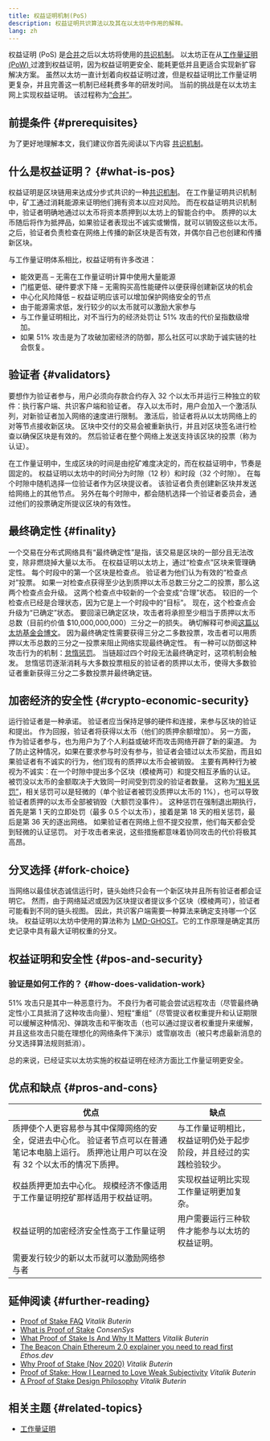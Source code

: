 ```yaml
---
title: 权益证明机制(PoS)
description: 权益证明共识算法以及其在以太坊中作用的解释。
lang: zh
---
```


权益证明 (PoS) 是[合并](/upgrades/merge)之后以太坊将使用的[共识机制](/developers/docs/consensus-mechanisms/)。 以太坊正在从[工作量证明 (PoW) ](/developers/docs/consensus-mechanisms/pow/)过渡到权益证明，因为权益证明更安全、能耗更低并且更适合实现新扩容解决方案。 虽然以太坊一直计划着向权益证明过渡，但是权益证明比工作量证明更复杂，并且完善这一机制已经耗费多年的研发时间。 当前的挑战是在以太坊主网上实现权益证明。 该过程称为[“合并”](/upgrades/merge/)。

## 前提条件 {#prerequisites}

为了更好地理解本文，我们建议你首先阅读以下内容 [共识机制](/developers/docs/consensus-mechanisms/)。

## 什么是权益证明？ {#what-is-pos}

权益证明是区块链用来达成分步式共识的一种[共识机制](/developers/docs/consensus-mechanisms/)。 在工作量证明共识机制中，矿工通过消耗能源来证明他们拥有资本以应对风险。 而在权益证明共识机制中，验证者明确地通过以太币将资本质押到以太坊上的智能合约中。 质押的以太币随后将作为抵押品，如果验证者表现出不诚实或懒惰，就可以销毁这些以太币。 之后，验证者负责检查在网络上传播的新区块是否有效，并偶尔自己也创建和传播新区块。

与工作量证明体系相比，权益证明有许多改进：

- 能效更高 – 无需在工作量证明计算中使用大量能源
- 门槛更低、硬件要求下降 – 无需购买高性能硬件以便获得创建新区块的机会
- 中心化风险降低 – 权益证明应该可以增加保护网络安全的节点
- 由于能源需求低，发行较少的以太币就可以激励大家参与
- 与工作量证明相比，对不当行为的经济处罚让 51% 攻击的代价呈指数级增加。
- 如果 51% 攻击是为了攻破加密经济的防御，那么社区可以求助于诚实链的社会恢复。

## 验证者 {#validators}

要想作为验证者参与，用户必须向存款合约存入 32 个以太币并运行三种独立的软件：执行客户端、共识客户端和验证者。 存入以太币时，用户会加入一个激活队列，对新验证者加入网络的速度进行限制。 激活后，验证者将从以太坊网络上的对等节点接收新区块。 区块中交付的交易会被重新执行，并且对区块签名进行检查以确保区块是有效的。 然后验证者在整个网络上发送支持该区块的投票（称为认证）。

在工作量证明中，生成区块的时间是由挖矿难度决定的，而在权益证明中，节奏是固定的。 权益证明以太坊中的时间分为时隙（12 秒）和时段（32 个时隙）。 在每个时隙中随机选择一位验证者作为区块提议者。 该验证者负责创建新区块并发送给网络上的其他节点。 另外在每个时隙中，都会随机选择一个验证者委员会，通过他们的投票确定所提议区块的有效性。

## 最终确定性 {#finality}

一个交易在分布式网络具有“最终确定性”是指，该交易是区块的一部分且无法改变，除非燃烧掉大量以太币。 在权益证明以太坊上，通过“检查点”区块来管理确定性。 每个时段中的第一个区块是检查点。 验证者为他们认为有效的“检查点对”投票。 如果一对检查点获得至少达到质押以太币总数三分之二的投票，那么这两个检查点会升级。 这两个检查点中较新的一个会变成“合理”状态。 较旧的一个检查点已经是合理状态，因为它是上一个时段中的“目标”。 现在，这个检查点会升级为“已确定”状态。 要回滚已确定区块，攻击者将承担至少相当于质押以太币总数（目前约价值 $10,000,000,000）三分之一的损失。 确切解释可参阅[这篇以太坊基金会博文](https://blog.ethereum.org/2016/05/09/on-settlement-finality/)。 因为最终确定性需要获得三分之二多数投票，攻击者可以用质押以太币总数的三分之一投票来阻止网络实现最终确定性。 有一种可以防御这种攻击行为的机制：[怠惰惩罚](https://arxiv.org/pdf/2003.03052.pdf)。 当链超过四个时段无法最终确定时，这项机制会触发。 怠惰惩罚逐渐消耗与大多数投票相反的验证者的质押以太币，使得大多数验证者重新获得三分之二多数投票并最终确定链。

## 加密经济的安全性 {#crypto-economic-security}

运行验证者是一种承诺。 验证者应当保持足够的硬件和连接，来参与区块的验证和提出。 作为回报，验证者将获得以太币（他们的质押余额增加）。 另一方面，作为验证者参与，也为用户为了个人利益或破坏而攻击网络开辟了新的渠道。 为了防止这种情况，如果在要求参与时没有参与，验证者会错过以太币奖励，而且如果验证者有不诚实的行为，他们现有的质押以太币会被销毁。 主要有两种行为被视为不诚实：在一个时隙中提出多个区块（模棱两可）和提交相互矛盾的认证。 被罚没以太币的金额取决于大致同一时间受到罚没的验证者数量。 这称为[“相关惩罚”](https://arxiv.org/pdf/2003.03052.pdf)，相关惩罚可以是轻微的（单个验证者被罚没质押以太币的 1%），也可以导致验证者质押的以太币全部被销毁（大额罚没事件）。 这种惩罚在强制退出期执行，首先是第 1 天的立即处罚（最多 0.5 个以太币），接着是第 18 天的相关惩罚，最后是第 36 天的逐出网络。 如果验证者在网络上但不提交投票，他们每天都会受到轻微的认证惩罚。 对于攻击者来说，这些措施都意味着协同攻击的代价将极其高昂。

## 分叉选择 {#fork-choice}

当网络以最佳状态诚信运行时，链头始终只会有一个新区块并且所有验证者都会证明它。 然而，由于网络延迟或因为区块提议者提议多个区块（模棱两可），验证者可能看到不同的链头视图。 因此，共识客户端需要一种算法来确定支持哪一个区块。 权益证明以太坊中使用的算法称为 [LMD-GHOST](https://arxiv.org/pdf/2003.03052.pdf)。它的工作原理是确定其历史记录中具有最大证明权重的分叉。

## 权益证明和安全性 {#pos-and-security}

### 验证是如何工作的？ {#how-does-validation-work}

51% 攻击只是其中一种恶意行为。 不良行为者可能会尝试远程攻击（尽管最终确定性小工具抵消了这种攻击向量）、短程“重组”（尽管提议者权重提升和认证期限可以缓解这种情况)、弹跳攻击和平衡攻击（也可以通过提议者权重提升来缓解，并且这些攻击只能在理想化的网络条件下演示）或雪崩攻击（被只考虑最新消息的分叉选择算法规则抵消）。

总的来说，已经证实以太坊实施的权益证明在经济方面比工作量证明更安全。

## 优点和缺点 {#pros-and-cons}

| 优点                                                                                                                                           | 缺点                                                               |
| ---------------------------------------------------------------------------------------------------------------------------------------------- | ------------------------------------------------------------------ |
| 质押使个人更容易参与其中保障网络的安全，促进去中心化。 验证者节点可以在普通笔记本电脑上运行。 质押池让用户可以在没有 32 个以太币的情况下质押。 | 与工作量证明相比，权益证明仍处于起步阶段，并且经过的实践检验较少。 |
| 权益质押更加去中心化。 规模经济不像适用于工作量证明挖矿那样适用于权益证明。                                                                    | 实现权益证明比实现工作量证明更加复杂。                             |
| 权益证明的加密经济安全性高于工作量证明                                                                                                         | 用户需要运行三种软件才能参与以太坊的权益证明。                     |
| 需要发行较少的新以太币就可以激励网络参与者                                                                                                     |                                                                    |

## 延伸阅读 {#further-reading}

- [Proof of Stake FAQ](https://vitalik.ca/general/2017/12/31/pos_faq.html) _Vitalik Buterin_
- [What is Proof of Stake](https://consensys.net/blog/blockchain-explained/what-is-proof-of-stake/) _ConsenSys_
- [What Proof of Stake Is And Why It Matters](https://bitcoinmagazine.com/culture/what-proof-of-stake-is-and-why-it-matters-1377531463) _Vitalik Buterin_
- [The Beacon Chain Ethereum 2.0 explainer you need to read first](https://ethos.dev/beacon-chain/) _Ethos.dev_
- [Why Proof of Stake (Nov 2020)](https://vitalik.ca/general/2020/11/06/pos2020.html) _Vitalik Buterin_
- [Proof of Stake: How I Learned to Love Weak Subjectivity](https://blog.ethereum.org/2014/11/25/proof-stake-learned-love-weak-subjectivity/) _Vitalik Buterin_
- [A Proof of Stake Design Philosophy](https://medium.com/@VitalikButerin/a-proof-of-stake-design-philosophy-506585978d51) _Vitalik Buterin_

## 相关主题 {#related-topics}

- [工作量证明](/developers/docs/consensus-mechanisms/pow/)
